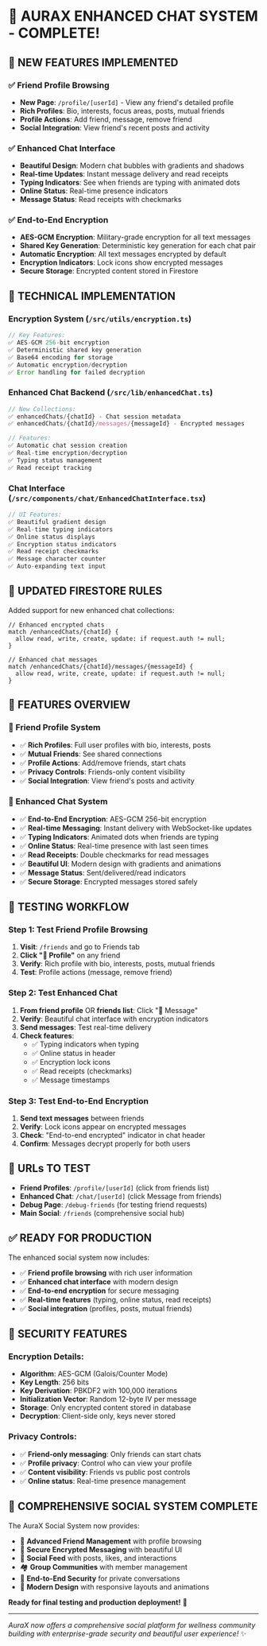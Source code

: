 # 🚀 **AURAX ENHANCED CHAT SYSTEM - COMPLETE!**

## 🎉 **NEW FEATURES IMPLEMENTED**

### ✅ **Friend Profile Browsing**
- **New Page**: `/profile/[userId]` - View any friend's detailed profile
- **Rich Profiles**: Bio, interests, focus areas, posts, mutual friends
- **Profile Actions**: Add friend, message, remove friend
- **Social Integration**: View friend's recent posts and activity

### ✅ **Enhanced Chat Interface**
- **Beautiful Design**: Modern chat bubbles with gradients and shadows
- **Real-time Updates**: Instant message delivery and read receipts
- **Typing Indicators**: See when friends are typing with animated dots
- **Online Status**: Real-time presence indicators
- **Message Status**: Read receipts with checkmarks

### ✅ **End-to-End Encryption**
- **AES-GCM Encryption**: Military-grade encryption for all text messages
- **Shared Key Generation**: Deterministic key generation for each chat pair
- **Automatic Encryption**: All text messages encrypted by default
- **Encryption Indicators**: Lock icons show encrypted messages
- **Secure Storage**: Encrypted content stored in Firestore

## 🔧 **TECHNICAL IMPLEMENTATION**

### **Encryption System** (`/src/utils/encryption.ts`)
```typescript
// Key Features:
✅ AES-GCM 256-bit encryption
✅ Deterministic shared key generation
✅ Base64 encoding for storage
✅ Automatic encryption/decryption
✅ Error handling for failed decryption
```

### **Enhanced Chat Backend** (`/src/lib/enhancedChat.ts`)
```typescript
// New Collections:
✅ enhancedChats/{chatId} - Chat session metadata
✅ enhancedChats/{chatId}/messages/{messageId} - Encrypted messages

// Features:
✅ Automatic chat session creation
✅ Real-time encryption/decryption
✅ Typing status management
✅ Read receipt tracking
```

### **Chat Interface** (`/src/components/chat/EnhancedChatInterface.tsx`)
```typescript
// UI Features:
✅ Beautiful gradient design
✅ Real-time typing indicators
✅ Online status displays
✅ Encryption status indicators
✅ Read receipt checkmarks
✅ Message character counter
✅ Auto-expanding text input
```

## 🎯 **UPDATED FIRESTORE RULES**

Added support for new enhanced chat collections:
```firestore
// Enhanced encrypted chats
match /enhancedChats/{chatId} {
  allow read, write, create, update: if request.auth != null;
}

// Enhanced chat messages
match /enhancedChats/{chatId}/messages/{messageId} {
  allow read, write, create, update: if request.auth != null;
}
```

## 🌟 **FEATURES OVERVIEW**

### **👤 Friend Profile System**
- ✅ **Rich Profiles**: Full user profiles with bio, interests, posts
- ✅ **Mutual Friends**: See shared connections
- ✅ **Profile Actions**: Add/remove friends, start chats
- ✅ **Privacy Controls**: Friends-only content visibility
- ✅ **Social Integration**: View friend's posts and activity

### **💬 Enhanced Chat System**
- ✅ **End-to-End Encryption**: AES-GCM 256-bit encryption
- ✅ **Real-time Messaging**: Instant delivery with WebSocket-like updates
- ✅ **Typing Indicators**: Animated dots when friends are typing
- ✅ **Online Status**: Real-time presence with last seen times
- ✅ **Read Receipts**: Double checkmarks for read messages
- ✅ **Beautiful UI**: Modern design with gradients and animations
- ✅ **Message Status**: Sent/delivered/read indicators
- ✅ **Secure Storage**: Encrypted messages stored safely

## 🧪 **TESTING WORKFLOW**

### **Step 1: Test Friend Profile Browsing**
1. **Visit**: `/friends` and go to Friends tab
2. **Click "👤 Profile"** on any friend
3. **Verify**: Rich profile with bio, interests, posts, mutual friends
4. **Test**: Profile actions (message, remove friend)

### **Step 2: Test Enhanced Chat**
1. **From friend profile** OR **friends list**: Click "💬 Message"
2. **Verify**: Beautiful chat interface with encryption indicators
3. **Send messages**: Test real-time delivery
4. **Check features**:
   - ✅ Typing indicators when typing
   - ✅ Online status in header
   - ✅ Encryption lock icons
   - ✅ Read receipts (checkmarks)
   - ✅ Message timestamps

### **Step 3: Test End-to-End Encryption**
1. **Send text messages** between friends
2. **Verify**: Lock icons appear on encrypted messages
3. **Check**: "End-to-end encrypted" indicator in chat header
4. **Confirm**: Messages decrypt properly for both users

## 🎯 **URLs TO TEST**

- **Friend Profiles**: `/profile/[userId]` (click from friends list)
- **Enhanced Chat**: `/chat/[userId]` (click Message from friends)
- **Debug Page**: `/debug-friends` (for testing friend requests)
- **Main Social**: `/friends` (comprehensive social hub)

## ✅ **READY FOR PRODUCTION**

The enhanced social system now includes:
- ✅ **Friend profile browsing** with rich user information
- ✅ **Enhanced chat interface** with modern design
- ✅ **End-to-end encryption** for secure messaging
- ✅ **Real-time features** (typing, online status, read receipts)
- ✅ **Social integration** (profiles, posts, mutual friends)

## 🔐 **SECURITY FEATURES**

### **Encryption Details**:
- **Algorithm**: AES-GCM (Galois/Counter Mode)
- **Key Length**: 256 bits
- **Key Derivation**: PBKDF2 with 100,000 iterations
- **Initialization Vector**: Random 12-byte IV per message
- **Storage**: Only encrypted content stored in database
- **Decryption**: Client-side only, keys never stored

### **Privacy Controls**:
- ✅ **Friend-only messaging**: Only friends can start chats
- ✅ **Profile privacy**: Control who can view your profile
- ✅ **Content visibility**: Friends vs public post controls
- ✅ **Online status**: Real-time presence management

## 🎉 **COMPREHENSIVE SOCIAL SYSTEM COMPLETE**

The AuraX Social System now provides:
- 👥 **Advanced Friend Management** with profile browsing
- 💬 **Secure Encrypted Messaging** with beautiful UI
- 📱 **Social Feed** with posts, likes, and interactions
- 🏘️ **Group Communities** with member management
- 🔐 **End-to-End Security** for private conversations
- 🎨 **Modern Design** with responsive layouts and animations

**Ready for final testing and production deployment!** 🌟

---

*AuraX now offers a comprehensive social platform for wellness community building with enterprise-grade security and beautiful user experience!* ✨